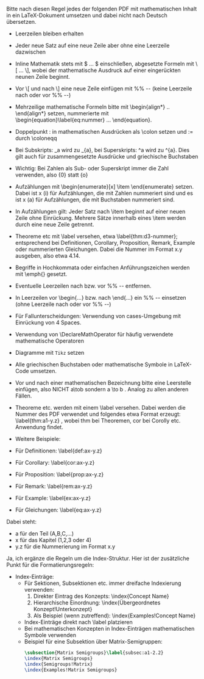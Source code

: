 Bitte nach diesen Regel jedes der folgenden PDF mit mathematischen Inhalt in ein LaTeX-Dokument umsetzen und dabei nicht nach Deutsch übersetzen.



- Leerzeilen bleiben erhalten

- Jeder neue Satz auf eine neue Zeile aber ohne eine Leerzeile dazwischen

- Inline Mathematik stets mit $ ... $ einschließen, abgesetzte Formeln mit \\[ ... \\], wobei der mathematische Ausdruck auf einer eingerückten neunen Zeile beginnt. 

- Vor \\[ und nach \\] eine neue Zeile einfügen mit %% -- (keine Leerzeile nach oder vor %% --)

- Mehrzeilige mathematische Formeln bitte mit \\begin{align\*} .. \\end{align\*} setzen, nummerierte mit \\begin{equation}\label{eq:nummer} ... \\end{equation}.

- Doppelpunkt : in mathematischen Ausdrücken als \\colon setzen und := durch \\coloneqq

- Bei Subskripts: \_a wird zu \_{a}, bei Superskripts: ^a wird zu ^{a}. Dies gilt auch für zusammengesetzte Ausdrücke und griechische Buchstaben

- Wichtig: Bei Zahlen als Sub- oder Superskript immer die Zahl verwenden, also {0} statt {o}

- Aufzählungen mit \\begin{enumerate}[x] \\item \\end{enumerate} setzen. Dabei ist x (i) für Aufzählungen, die mit Zahlen nummeriert sind und es ist x (a) für Aufzählungen, die mit Buchstaben nummeriert sind.

- In Aufzählungen gilt: Jeder Satz nach \\item beginnt auf einer neuen Zeile ohne Einrückung. Mehrere Sätze innerhalb eines \\item werden durch eine neue Zeile getrennt.

- Theoreme etc mit \\label versehen, etwa \\label{thm:d3-nummer}; entsprechend bei Definitionen, Corollary, Proposition, Remark, Example oder nummerierten Gleichungen. Dabei die Nummer im Format x.y ausgeben, also etwa 4.14.

- Begriffe in Hochkommata oder einfachen Anführungszeichen werden mit \emph{} gesetzt.

- Eventuelle Leerzeilen nach bzw. vor %% -- entfernen. 

- In Leerzeilen vor \\begin{...} bzw. nach \\end{...} ein %% -- einsetzen (ohne Leerzeile nach oder vor %% --)

- Für Fallunterscheidungen: Verwendung von cases-Umgebung mit Einrückung von 4 Spaces.

- Verwendung von \DeclareMathOperator für häufig verwendete mathematische Operatoren

- Diagramme mit `Tikz` setzen

- Alle griechischen Buchstaben oder mathematische Symbole in LaTeX-Code umsetzen.

- Vor und nach einer mathematischen Bezeichnung bitte eine Leerstelle einfügen, also NICHT a\\tob sondern a \\to b . Analog zu allen anderen Fällen. 

- Theoreme etc. werden mit einem \\label versehen. Dabei werden die Nummer des PDF verwendet und folgendes etwa Format erzeugt: \\label{thm:a1-y.z} , wobei thm bei Theoremen, cor bei Corolly etc. Anwendung findet. 

- Weitere Beispiele: 

- Für Definitionen: \label{def:ax-y.z}
- Für Corollary: \label{cor:ax-y.z}
- Für Proposition: \label{prop:ax-y.z}
- Für Remark: \label{rem:ax-y.z}
- Für Example: \label{ex:ax-y.z}
- Für Gleichungen: \label{eq:ax-y.z}

Dabei steht:
- a für den Teil (A,B,C,...)
- x für das Kapitel (1,2,3 oder 4)
- y.z für die Nummerierung im Format x.y

Ja, ich ergänze die Regeln um die Index-Struktur. Hier ist der zusätzliche Punkt für die Formatierungsregeln:

- Index-Einträge:
  - Für Sektionen, Subsektionen etc. immer dreifache Indexierung verwenden:
    1. Direkter Eintrag des Konzepts: \index{Concept Name}
    2. Hierarchische Einordnung: \index{Übergeordnetes Konzept!Unterkonzept}
    3. Als Beispiel (wenn zutreffend): \index{Examples!Concept Name}
  - Index-Einträge direkt nach \label platzieren
  - Bei mathematischen Konzepten in Index-Einträgen mathematischen Symbole verwenden
  - Beispiel für eine Subsektion über Matrix-Semigruppen:
    ```latex
    \subsection{Matrix Semigroups}\label{subsec:a1-2.2}
    \index{Matrix Semigroups}
    \index{Semigroups!Matrix}
    \index{Examples!Matrix Semigroups}
    ```






